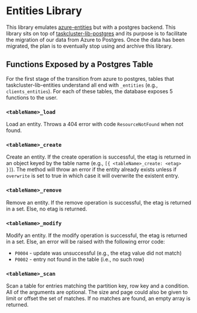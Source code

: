 # Entities Library

This library emulates [azure-entities](https://github.com/taskcluster/azure-entities/) but with a postgres backend.
This library sits on top of
[taskcluster-lib-postgres](../postgres) and its purpose
is to facilitate the migration of our data from Azure to Postgres. Once the data has been migrated,
the plan is to eventually stop using and archive this library.

## Functions Exposed by a Postgres Table

For the first stage of the transition from azure to postgres, tables that taskcluster-lib-entities understand all
end with `_entities` (e.g., `clients_entities`). For each of these tables, the database exposes 5 functions to the user.

### `<tableName>_load`

Load an entity. Throws a 404 error with code `ResourceNotFound` when not found.

### `<tableName>_create`

Create an entity. If the create operation is successful, the etag is returned in an object keyed
by the table name (e.g., `[{ <tableName>_create: <etag> }]`). The method will throw an error if the entity already exists
unless if `overwrite` is set to true in which case it will overwrite the existent entry.

### `<tableName>_remove`

Remove an entity. If the remove operation is successful, the etag is returned in a set. Else, no etag is returned.

### `<tableName>_modify`

Modify an entity. If the modify operation is successful, the etag is returned in a set.
Else, an error will be raised with the following error code:
* `P0004` - update was unsuccessful (e.g., the etag value did not match)
* `P0002` - entry not found in the table (i.e., no such row)

### `<tableName>_scan`

Scan a table for entries matching the partition key, row key and a condition. All of the arguments are optional.
The size and page could also be given to limit or offset the set of matches.
If no matches are found, an empty array is returned.
